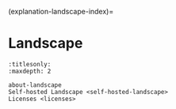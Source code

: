 (explanation-landscape-index)=
# Landscape

```{toctree}
:titlesonly:
:maxdepth: 2

about-landscape
Self-hosted Landscape <self-hosted-landscape>
Licenses <licenses>